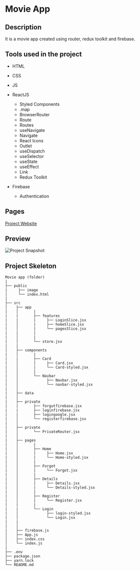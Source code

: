 # Movie App

## Description

It is a movie app created using router, redux toolkit and firebase.

## Tools used in the project

- HTML

- CSS

- JS

- ReactJS

  - Styled Components
  - .map
  - BrowserRouter
  - Route
  - Routes
  - useNavigate
  - Navigate
  - React Icons
  - Outlet
  - useDispatch
  - useSelector
  - useState
  - useEffect
  - Link
  - Redux Toolkit

- Firebase
  - Authentication

<!-- ## Github-pages -->

## Pages

[ Project Website ](https://magnificent-pie-5436ff.netlify.app/)

## Preview

![ Project Snapshot ](movieapp.gif)

## Project Skeleton

```
Movie app (folder)
|
├── public
|     ├── image
│     └── index.html
|
├── src
│    ├── app
|    │       |
|    |       ├── features
|    |       |     ├── LoginSlice.jsx
|    │       |     ├── homeSlice.jsx
|    │       |     └── pagesSlice.jsx
|    |       |
|    │       |
|    │       └── store.jsx
|    |
│    ├── components
|    │       |
|    |       ├── Card
|    │       |     ├── Card.jsx
|    │       |     └── Card-styled.jsx
|    │       |
|    │       └── Navbar
|    │             ├── Navbar.jsx
|    │             └── navbar-styled.jsx
|    │
|    ├── data
|    │
|    ├── private
|    |       ├── forgutfirebase.jsx
|    |       ├── loginfirebase.jsx
|    |       ├── logingoogle.jsx
|    │       └── registerfirebase.jsx
|    │
|    ├── private
|    │       └── PrivateRouter.jsx
|    │
|    ├── pages
|    │       |
|    │       ├── Home
|    │       |     ├── Home.jsx
|    │       |     └── Home-styled.jsx
|    │       |
|    │       ├── Forgot
|    │       |     └── Forgot.jsx
|    │       |
|    │       ├── Details
|    │       |     ├── Details.jsx
|    │       |     └── Details-styled.jsx
|    │       |
|    │       ├── Register
|    │       |     └── Register.jsx
|    |       |
|    |       └── Login
|    │             ├── login-styled.jsx
|    │             └── Login.jsx
|    |       
|    │
|    ├── firebase.js
│    ├── App.js
│    ├── index.css
│    └── index.js
|
├── .env
├── package.json
├── yarn.lock
└── README.md
```
